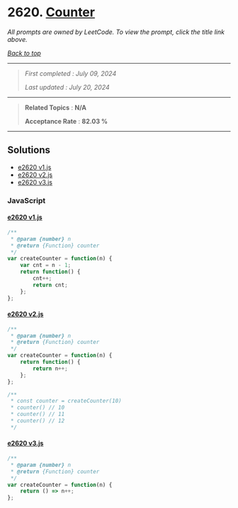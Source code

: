 # 2620. [Counter](<https://leetcode.com/problems/counter>)

*All prompts are owned by LeetCode. To view the prompt, click the title link above.*

*[Back to top](<../README.md>)*

------

> *First completed : July 09, 2024*
>
> *Last updated : July 20, 2024*

------

> **Related Topics** : **N/A**
>
> **Acceptance Rate** : **82.03 %**

------

## Solutions

- [e2620 v1.js](<../my-submissions/e2620 v1.js>)
- [e2620 v2.js](<../my-submissions/e2620 v2.js>)
- [e2620 v3.js](<../my-submissions/e2620 v3.js>)
### JavaScript
#### [e2620 v1.js](<../my-submissions/e2620 v1.js>)
```JavaScript
/**
 * @param {number} n
 * @return {Function} counter
 */
var createCounter = function(n) {
    var cnt = n - 1;
    return function() {
        cnt++;
        return cnt;
    };
};

```

#### [e2620 v2.js](<../my-submissions/e2620 v2.js>)
```JavaScript
/**
 * @param {number} n
 * @return {Function} counter
 */
var createCounter = function(n) {
    return function() {
        return n++;
    };
};

/** 
 * const counter = createCounter(10)
 * counter() // 10
 * counter() // 11
 * counter() // 12
 */
```

#### [e2620 v3.js](<../my-submissions/e2620 v3.js>)
```JavaScript
/**
 * @param {number} n
 * @return {Function} counter
 */
var createCounter = function(n) {
    return () => n++;
};
```

